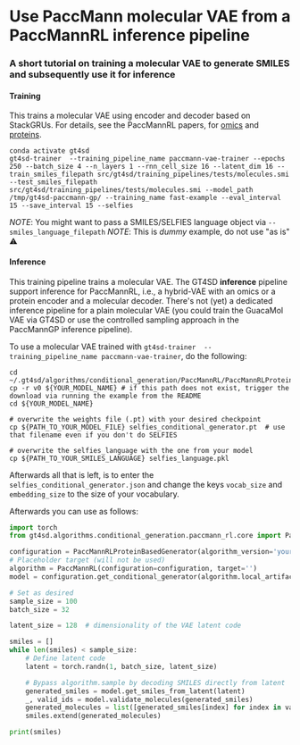 # Use PaccMann molecular VAE from a PaccMannRL inference pipeline

### A short tutorial on training a molecular VAE to generate SMILES and subsequently use it for inference

#### Training

This trains a molecular VAE using encoder and decoder based on StackGRUs. For details, see the PaccMannRL papers, for [omics](https://www.sciencedirect.com/science/article/pii/S2589004221002376) and [proteins](https://iopscience.iop.org/article/10.1088/2632-2153/abe808/meta).

```console
conda activate gt4sd
gt4sd-trainer  --training_pipeline_name paccmann-vae-trainer --epochs 250 --batch_size 4 --n_layers 1 --rnn_cell_size 16 --latent_dim 16 --train_smiles_filepath src/gt4sd/training_pipelines/tests/molecules.smi --test_smiles_filepath src/gt4sd/training_pipelines/tests/molecules.smi --model_path /tmp/gt4sd-paccmann-gp/ --training_name fast-example --eval_interval 15 --save_interval 15 --selfies
```
*NOTE*: You might want to pass a SMILES/SELFIES language object via `--smiles_language_filepath`
*NOTE*: This is *dummy* example, do not use "as is" :warning:


#### Inference
This training pipeline trains a molecular VAE. The GT4SD **inference** pipeline support inference for PaccMannRL, i.e., a hybrid-VAE with an omics or a protein encoder and a molecular decoder.
There's not (yet) a dedicated inference pipeline for a plain molecular VAE (you could train the GuacaMol VAE via GT4SD or use the controlled sampling approach in the PaccMannGP inference pipeline).

To use a molecular VAE trained with `gt4sd-trainer  --training_pipeline_name paccmann-vae-trainer`, do the following:

```console
cd ~/.gt4sd/algorithms/conditional_generation/PaccMannRL/PaccMannRLProteinBasedGenerator/
cp -r v0 ${YOUR_MODEL_NAME} # if this path does not exist, trigger the download via running the example from the README
cd ${YOUR_MODEL_NAME}

# overwrite the weights file (.pt) with your desired checkpoint
cp ${PATH_TO_YOUR_MODEL_FILE} selfies_conditional_generator.pt  # use that filename even if you don't do SELFIES

# overwrite the selfies_language with the one from your model
cp ${PATH_TO_YOUR_SMILES_LANGUAGE} selfies_language.pkl
```
Afterwards all that is left, is to enter the `selfies_conditional_generator.json` and change the keys `vocab_size` and `embedding_size` to the size of your vocabulary.


Afterwards you can use as follows:
```py
import torch
from gt4sd.algorithms.conditional_generation.paccmann_rl.core import PaccMannRLProteinBasedGenerator, PaccMannRL

configuration = PaccMannRLProteinBasedGenerator(algorithm_version='your_model_name')
# Placeholder target (will not be used)
algorithm = PaccMannRL(configuration=configuration, target='')
model = configuration.get_conditional_generator(algorithm.local_artifacts)

# Set as desired
sample_size = 100
batch_size = 32

latent_size = 128  # dimensionality of the VAE latent code

smiles = []
while len(smiles) < sample_size:
    # Define latent code
    latent = torch.randn(1, batch_size, latent_size)

    # Bypass algorithm.sample by decoding SMILES directly from latent
    generated_smiles = model.get_smiles_from_latent(latent)
    _, valid_ids = model.validate_molecules(generated_smiles)
    generated_molecules = list([generated_smiles[index] for index in valid_ids])
    smiles.extend(generated_molecules)

print(smiles)
```
